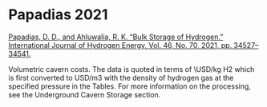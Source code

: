 # Papadias 2021

[Papadias, D. D., and Ahluwalia, R. K. “Bulk Storage of Hydrogen.” International Journal of Hydrogen Energy, Vol. 46, No. 70, 2021, pp. 34527–34541.](https://doi.org/10.1016/j.ijhydene.2021.08.028)

Volumetric cavern costs. The data is quoted in terms of \USD/kg H2 which is first converted to USD/m3 with the density of hydrogen gas at the specified pressure in the Tables. For more information on the processing, see the Underground Cavern Storage section. 